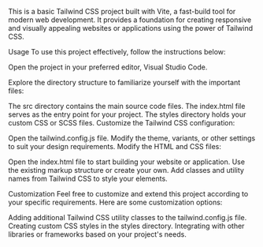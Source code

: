 This is a basic Tailwind CSS project built with Vite, a fast-build tool for modern web development. It provides a foundation for creating responsive and visually appealing websites or applications using the power of Tailwind CSS.

Usage
To use this project effectively, follow the instructions below:

Open the project in your preferred editor, Visual Studio Code.

Explore the directory structure to familiarize yourself with the important files:

The src directory contains the main source code files.
The index.html file serves as the entry point for your project.
The styles directory holds your custom CSS or SCSS files.
Customize the Tailwind CSS configuration:

Open the tailwind.config.js file.
Modify the theme, variants, or other settings to suit your design requirements.
Modify the HTML and CSS files:

Open the index.html file to start building your website or application.
Use the existing markup structure or create your own.
Add classes and utility names from Tailwind CSS to style your elements.

Customization
Feel free to customize and extend this project according to your specific requirements. Here are some customization options:

Adding additional Tailwind CSS utility classes to the tailwind.config.js file.
Creating custom CSS styles in the styles directory.
Integrating with other libraries or frameworks based on your project's needs.
